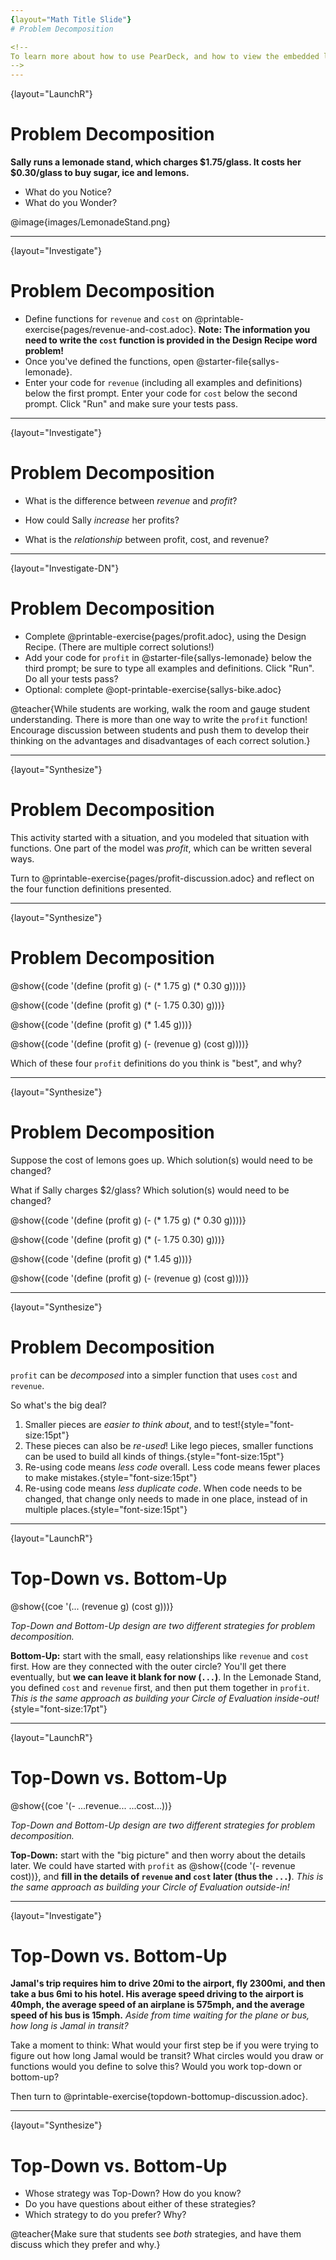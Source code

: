```yaml
---
{layout="Math Title Slide"}
# Problem Decomposition

<!--
To learn more about how to use PearDeck, and how to view the embedded links on these slides without going into present mode visit https://help.peardeck.com/en
-->
---
```

{layout="LaunchR"}
# Problem Decomposition 

__Sally runs a lemonade stand, which charges $1.75/glass. It costs her $0.30/glass to buy sugar, ice and lemons.__

* What do you Notice? 
* What do you Wonder?

@image{images/LemonadeStand.png}

<!--
- Every glass sold brings in $1.75 in *revenue*
- Every glass sold brings in some amount of *profit*: it costs a certain amount to make, but it brings in another amount in revenue
- The total cost of the bike will be depend on the tax rate.
- In order to figure out how many lemonade sales it will take to pay for the bike, we'd need to to divide the cost (with tax) by the profit per glass.
-->

---
{layout="Investigate"}
# Problem Decomposition 

- Define functions for `revenue` and `cost` on @printable-exercise{pages/revenue-and-cost.adoc}. __Note: The information you need to write the `cost` function is provided in the Design Recipe word problem!__
- Once you've defined the functions, open @starter-file{sallys-lemonade}.
- Enter your code for `revenue` (including all examples and definitions) below the first prompt. Enter your code for `cost` below the second prompt. Click "Run" and make sure your tests pass.

---
{layout="Investigate"}
# Problem Decomposition 

- What is the difference between _revenue_ and _profit_?

- How could Sally _increase_ her profits?

- What is the _relationship_ between profit, cost, and revenue?

<!--
What is the difference between revenue and profit? Revenue is the total amount of money that comes in, profit is the remaining money after cost has been subtracted.

How could Sally increase her profits? By decreasing her costs, raising her prices (which increases revenue), by selling more lemonade.

What is the relationship between profit, cost, and revenue? Profit = Revenue - Cost
-->

---
{layout="Investigate-DN"}
# Problem Decomposition 

- Complete @printable-exercise{pages/profit.adoc}, using the Design Recipe. (There are multiple correct solutions!)
- Add your code for `profit` in @starter-file{sallys-lemonade} below the third prompt; be sure to type all examples and definitions. Click "Run". Do all your tests pass?
- Optional: complete @opt-printable-exercise{sallys-bike.adoc}

@teacher{While students are working, walk the room and gauge student understanding.  There is more than one way to write the `profit` function!  Encourage discussion between students and push them to develop their thinking on the advantages and disadvantages of each correct solution.}

---
{layout="Synthesize"}
# Problem Decomposition 

This activity started with a situation, and you modeled that situation with functions. One part of the model was _profit_, which can be written several ways. 

Turn to @printable-exercise{pages/profit-discussion.adoc} and reflect on the four function definitions presented. 

---
{layout="Synthesize"}
# Problem Decomposition 

@show{(code '(define (profit g) (- (* 1.75 g) (* 0.30 g))))}

@show{(code '(define (profit g) (* (- 1.75 0.30) g)))}

@show{(code '(define (profit g) (* 1.45 g)))}

@show{(code '(define (profit g) (- (revenue g) (cost g))))}


Which of these four `profit` definitions do you think is "best", and why?
<!--
`profit` can be _decomposed_ into a simpler function that uses the `cost` and `revenue` functions.
-->

---
{layout="Synthesize"}
# Problem Decomposition 

Suppose the cost of lemons goes up. Which solution(s) would need to be changed?

What if Sally charges $2/glass? Which solution(s) would need to be changed?


@show{(code '(define (profit g) (- (* 1.75 g) (* 0.30 g))))}

@show{(code '(define (profit g) (* (- 1.75 0.30) g)))}

@show{(code '(define (profit g) (* 1.45 g)))}

@show{(code '(define (profit g) (- (revenue g) (cost g))))}

---
{layout="Synthesize"}
# Problem Decomposition 

`profit` can be _decomposed_ into a simpler function that uses `cost` and `revenue`.

So what's the big deal?

1. Smaller pieces are _easier to think about_, and to test!{style="font-size:15pt"}
2. These pieces can also be _re-used_! Like lego pieces, smaller functions can be used to build all kinds of things.{style="font-size:15pt"}
3. Re-using code means _less code_ overall. Less code means fewer places to make mistakes.{style="font-size:15pt"}
4. Re-using code means _less duplicate code_. When code needs to be changed, that change only needs to made in one place, instead of in multiple places.{style="font-size:15pt"}

---
{layout="LaunchR"}
# Top-Down vs. Bottom-Up 

@show{(coe '(... (revenue g) (cost g)))}

_Top-Down and Bottom-Up design are two different strategies for problem decomposition._

**Bottom-Up:** start with the small, easy relationships like `revenue` and `cost` first. How are they connected with the outer circle? You'll get there eventually, but __we can leave it blank for now (`...`)__. In the Lemonade Stand, you defined `cost` and `revenue` first, and then put them together in `profit`. _This is the same approach as building your Circle of Evaluation inside-out!_{style="font-size:17pt"}

---
{layout="LaunchR"}
# Top-Down vs. Bottom-Up 

@show{(coe '(- ...revenue... ...cost...))}

_Top-Down and Bottom-Up design are two different strategies for problem decomposition._

**Top-Down:** start with the "big picture" and then worry about the details later. We could have started with `profit` as @show{(code '(- revenue cost))}, and __fill in the details of `revenue` and `cost` later (thus the `...`)__. _This is the same approach as building your Circle of Evaluation outside-in!_

---
{layout="Investigate"}
# Top-Down vs. Bottom-Up 

__Jamal's trip requires him to drive 20mi to the airport, fly 2300mi, and then take a bus 6mi to his hotel. His average speed driving to the airport is 40mph, the average speed of an airplane is 575mph, and the average speed of his bus is 15mph.__ _Aside from time waiting for the plane or bus, how long is Jamal in transit?_

Take a moment to think: What would your first step be if you were trying to figure out how long Jamal would be transit? What circles would you draw or functions would you define to solve this? Would you work top-down or bottom-up?

Then turn to @printable-exercise{topdown-bottomup-discussion.adoc}.

---
{layout="Synthesize"}
# Top-Down vs. Bottom-Up 

* Whose strategy was Top-Down? How do you know?
* Do you have questions about either of these strategies?
* Which strategy to do you prefer? Why?

@teacher{Make sure that students see _both_ strategies, and have them discuss which they prefer and why.}
